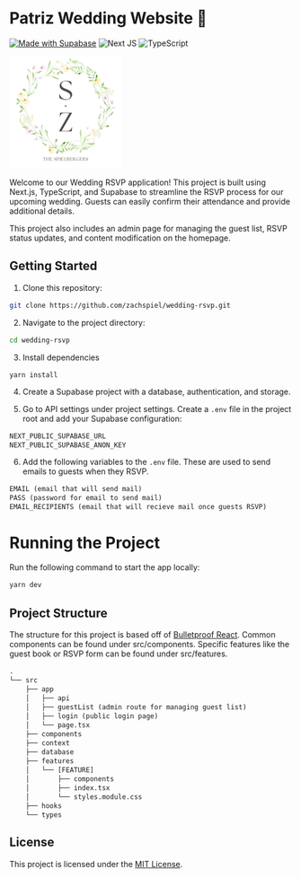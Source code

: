 # Patriz Wedding Website 💍

[![Made with Supabase](https://supabase.com/badge-made-with-supabase-dark.svg)](https://supabase.com)
![Next JS](https://img.shields.io/badge/Next-black?style=for-the-badge&logo=next.js&logoColor=white)
![TypeScript](https://img.shields.io/badge/typescript-%23007ACC.svg?style=for-the-badge&logo=typescript&logoColor=white)

<img src="./public/assets/images/The-Spielbergers-Wedding-Logo.webp" alt="Patriz Wedding Logo" height="200">

Welcome to our Wedding RSVP application! This project is built using Next.js, TypeScript, and Supabase to streamline the RSVP process for our upcoming wedding. Guests can easily confirm their attendance and provide additional details.

This project also includes an admin page for managing the guest list, RSVP status updates, and content modification on the homepage.

## Getting Started

1. Clone this repository:

```bash
git clone https://github.com/zachspiel/wedding-rsvp.git
```

2. Navigate to the project directory:

```bash
cd wedding-rsvp
```

3. Install dependencies

```bash
yarn install
```

4. Create a Supabase project with a database, authentication, and storage.

5. Go to API settings under project settings. Create a `.env` file in the project root and add your Supabase configuration:

```
NEXT_PUBLIC_SUPABASE_URL
NEXT_PUBLIC_SUPABASE_ANON_KEY
```

6. Add the following variables to the `.env` file. These are used to send emails to guests when they RSVP. 

```
EMAIL (email that will send mail)
PASS (password for email to send mail)
EMAIL_RECIPIENTS (email that will recieve mail once guests RSVP)
```

# Running the Project

Run the following command to start the app locally:

```bash
yarn dev
```

## Project Structure

The structure for this project is based off of [Bulletproof React](https://github.com/alan2207/bulletproof-react). Common components can be found under src/components. Specific features like the guest book or RSVP form can be found under src/features.

```
.
└── src
    ├── app
    │   ├── api
    │   ├── guestList (admin route for managing guest list)
    │   ├── login (public login page)
    │   └── page.tsx
    ├── components
    ├── context
    ├── database
    ├── features
    │   └── [FEATURE]
    │       ├── components
    │       ├── index.tsx
    │       └── styles.module.css
    ├── hooks
    └── types
```

## License

This project is licensed under the [MIT License](LICENSE.md).
